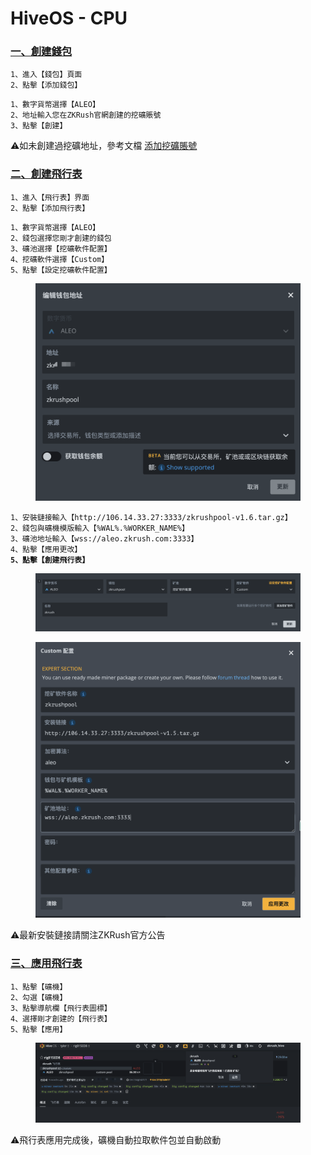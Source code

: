 # HiveOS - CPU

### [一、創建錢包](hiveos-cpu.md#yi-chuang-jian-qian-bao) <a href="#yi-chuang-jian-qian-bao" id="yi-chuang-jian-qian-bao"></a>

```
1、進入【錢包】頁面
2、點擊【添加錢包】
```

```
1、數字貨幣選擇【ALEO】
2、地址輸入您在ZKRush官網創建的挖礦賬號
3、點擊【創建】
```



⚠️如未創建過挖礦地址，參考文檔 [添加挖礦賬號](../../wang-zhan-jiao-cheng/wa-kuang-zhang-hao/tian-jia-yin-cang-shan-chu-wa-kuang-zhang-hao.md#tian-jia-wa-kuang-zhang-hao)

### [二、創建飛行表](hiveos-cpu.md#er-chuang-jian-fei-hang-biao) <a href="#er-chuang-jian-fei-hang-biao" id="er-chuang-jian-fei-hang-biao"></a>

```
1、進入【飛行表】界面
2、點擊【添加飛行表】
```

```
1、數字貨幣選擇【ALEO】
2、錢包選擇您剛才創建的錢包
3、礦池選擇【挖礦軟件配置】
4、挖礦軟件選擇【Custom】
5、點擊【設定挖礦軟件配置】
```

<figure><img src="../../.gitbook/assets/image (3).png" alt=""><figcaption></figcaption></figure>

<pre><code>1、安裝鏈接輸入【http://106.14.33.27:3333/zkrushpool-v1.6.tar.gz】
2、錢包與礦機模版輸入【%WAL%.%WORKER_NAME%】
3、礦池地址輸入【wss://aleo.zkrush.com:3333】
4、點擊【應用更改】
<strong>5、點擊【創建飛行表】
</strong></code></pre>

<figure><img src="../../.gitbook/assets/image.png" alt=""><figcaption></figcaption></figure>

<figure><img src="../../.gitbook/assets/image (1).png" alt=""><figcaption></figcaption></figure>

⚠️最新安裝鏈接請關注ZKRush官方公告

### [三、應用飛行表](hiveos-cpu.md#san-ying-yong-fei-hang-biao) <a href="#san-ying-yong-fei-hang-biao" id="san-ying-yong-fei-hang-biao"></a>

```
1、點擊【礦機】
2、勾選【礦機】
3、點擊導航欄【飛行表圖標】
4、選擇剛才創建的【飛行表】
5、點擊【應用】
```

<figure><img src="../../.gitbook/assets/image (4).png" alt=""><figcaption></figcaption></figure>

⚠️飛行表應用完成後，礦機自動拉取軟件包並自動啟動
